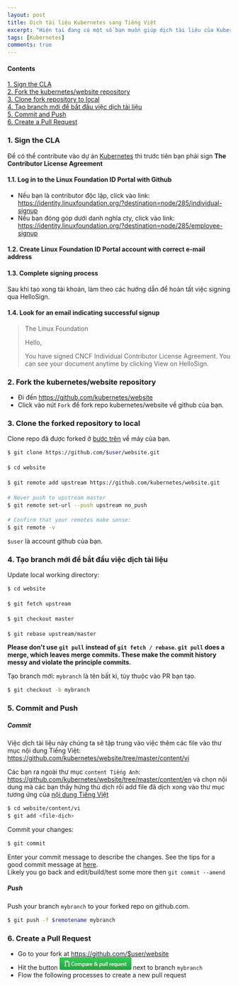 ```yaml
---
layout: post
title: Dịch tài liệu Kubernetes sang Tiếng Việt
excerpt: "Hiện tại đang có một số bạn muốn giúp dịch tài liệu của Kubernetes sang Tiếng Việt. K8s là dự án mã nguồn mở nên các hoạt động này là từ phía cộng đồng. Bạn nào có hứng thú với việc contribute thì đọc hướng dẫn này nhé."
tags: [Kubernetes]
comments: true
---
```


#### Contents

<!-- MarkdownTOC -->
[1. Sign the CLA](#-sign-the-cla)  
[2. Fork the kubernetes/website repository](#-fork-a-repository)  
[3. Clone fork repository to local](#-clone-fork-repository-to-local)  
[4. Tạo branch mới để bắt đầu việc dịch tài liệu](#-create-a-branch)  
[5. Commit and Push](#-commit)   
[6. Create a Pull Request](#-create-a-pull-request)   
<!-- /MarkdownTOC -->

<a name="-sign-the-cla"><a/>
### 1. Sign the CLA

Để có thể contribute vào dự án [Kubernetes](https://github.com/kubernetes/) thì trước tiên bạn phải sign **The Contributor License Agreement**  

#### 1.1. Log in to the Linux Foundation ID Portal with Github

- Nếu bạn là contributor độc lập, click vào link: https://identity.linuxfoundation.org/?destination=node/285/individual-signup
- Nếu bạn đóng góp dưới danh nghĩa cty, click vào link: https://identity.linuxfoundation.org/?destination=node/285/employee-signup

#### 1.2. Create Linux Foundation ID Portal account with correct e-mail address

#### 1.3. Complete signing process

Sau khi tạo xong tài khoản, làm theo các hướng dẫn để hoàn tất việc signing qua HelloSign.

#### 1.4. Look for an email indicating successful signup

> The Linux Foundation
> 
> Hello,
> 
> You have signed CNCF Individual Contributor License Agreement. You can see your document anytime by clicking View on HelloSign.
> 

<a name="-fork-a-repository"><a/>
### 2. Fork the kubernetes/website repository
* Đi đến https://github.com/kubernetes/website
* Click vào nút `Fork` để fork repo kubernetes/website về github của bạn.


<a name="-clone-fork-repository-to-local"><a/>
### 3. Clone the forked repository to local

Clone repo đã được forked ở [bước trên](#-fork-a-repository) về máy của bạn.
```sh
$ git clone https://github.com/$user/website.git

$ cd website

$ git remote add upstream https://github.com/kubernetes/website.git

# Never push to upstream master
$ git remote set-url --push upstream no_push

# Confirm that your remotes make sense:
$ git remote -v
```
`$user` là account github của bạn.

<a name="-create-a-branch"><a/>
### 4. Tạo branch mới để bắt đầu việc dịch tài liệu

Update local working directory:

```sh
$ cd website

$ git fetch upstream

$ git checkout master

$ git rebase upstream/master
```

**Please don't use `git pull` instead of `git fetch / rebase`. `git pull` does a merge, which leaves merge commits. These make the commit history messy and violate the principle commits.**

Tạo branch mới: `mybranch` là tên bất kì, tùy thuộc vào PR bạn tạo.
```sh
$ git checkout -b mybranch
```

<a name="-commit"><a/>
### 5. Commit and Push

##### Commit

Việc dịch tài liệu này chúng ta sẽ tập trung vào việc thêm các file vào thư mục nội dung Tiếng Việt: https://github.com/kubernetes/website/tree/master/content/vi

Các bạn ra ngoài thư mục `content Tiếng Anh`: https://github.com/kubernetes/website/tree/master/content/en và chọn nội dung mà các bạn thấy hứng thú dịch rồi add file đã dịch xong vào thư mục tương ứng của [nội dung Tiếng Việt](https://github.com/kubernetes/website/tree/master/content/vi)

```sh
$ cd website/content/vi
$ git add <file-dịch>
```
Commit your changes:
```sh
$ git commit
```
Enter your commit message to describe the changes. See the tips for a good commit message at [here](https://chris.beams.io/posts/git-commit/).  
Likely you go back and edit/build/test some more then `git commit --amend`

##### Push

Push your branch `mybranch` to your forked repo on github.com.
```sh
$ git push -f $remotename mybranch
```

<a name="-create-a-pull-request"><a/>
### 6. Create a Pull Request

- Go to your fork at https://github.com/$user/website
- Hit the button ![PR](/static/img/github/compare-pullrequest) next to branch `mybranch`
- Flow the following processes to create a new pull request

